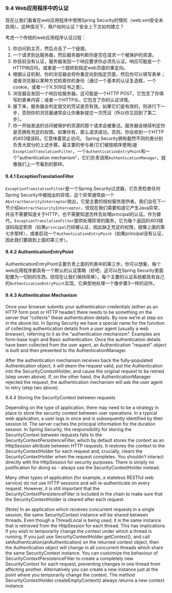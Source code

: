 ### 9.4 Web应用程序中的认证

现在让我们看看在web应用程序中使用Spring Security的情形（web.xml安全未启用）。这种情况下，用户如何认证？安全上下文如何建立？

考虑一个传统的web应用程序认证过程：

1. 你访问到主页，然后点击了一个链接。
2. 一个请求到达服务器，然后服务器判断你是否在请求一个被保护的资源。
3. 你目前没有认证，服务器发回一个响应要求你必须先认证。响应可能是一个HTTP响应吗，或者是一个跳转到指定web页面的重定向。
4. 根据认证机制，你的浏览器会将你重定向到指定页面，然后你可以填写表单；或者浏览器以某种方式检索你的身份（通过一个基本的认证复选框，一个cookie，或者一个X.509证书之类）。
5. 浏览器会发回一个响应给服务器。这可能是一个HTTP POST，它包含了你填写的表单内容；或者一个HTTP头，它包含了你的认证详情。
6. 接下来，服务器会判定提交的凭证是否有效。如果它们是有效的，则进行下一步，否则你的浏览器通常会让你重新提交一次凭证（所以你又回到了第二步）。
7. 你一开始发送的访问被保护的资源的那个请求会被重试。服务器会继续判定你是否拥有充足的权限。如果你有，那么请求成功。否则，你会收到一个HTTP的403错误码，它意味着禁止访问。
Spring Security拥有截然不同的类分别负责大部分的上述步骤。最主要的参与者(它们被按顺序使用)是`ExceptionTranslationFilter`，一个`AuthenticationEntryPoint`和一个"authentication mechanism"，它们负责调用`AuthenticationManager`，就像我们上一节看到的那样。

#### 9.4.1 ExceptionTranslationFilter

`ExceptionTranslationFilter`是一个Spring Security过滤器，它负责检查任何Spring Security中被抛出的异常。这个异常通常由一个`AbstractSecurityInterceptor`抛出，它是主要的授权服务提供者。我们会在下一节介绍`AbstractSecurityInterceptor`，但现在我们需要知道它产生Java异常，并且不需要知道关于HTTP，也不需要知道怎样去处理principal的认证。作为替代，`ExceptionTranslationFilter`提供处理异常的服务，它为每个返回的403错误码指定职责（如果`principal`已经被认证，因此缺乏充足的权限，就像上面的第七步那样），或者启动一个`AuthenticationEntryPoint`（如果principal没有认证，因此我们要跳到上面的第三步）。

#### 9.4.2 AuthenticationEntryPoint

AuthenticationEntryPoint主要负责上面的列表中的第三步。你可以想象，每个web应用程序都具有一个默认的认证策略（好吧，这可以在Spring Security里面配置为一切别的东西，但现在让我们保持简单）。每个主要的认证系统都具有自己的`AuthenticationEntryPoint`实现，它典型地处理一个像步骤3一样的动作。

#### 9.4.3 Authentication Mechanism

Once your browser submits your authentication credentials (either as an HTTP form post or HTTP header) there needs to be something on the server that "collects" these authentication details. By now we’re at step six in the above list. In Spring Security we have a special name for the function of collecting authentication details from a user agent (usually a web browser), referring to it as the "authentication mechanism". Examples are form-base login and Basic authentication. Once the authentication details have been collected from the user agent, an Authentication "request" object is built and then presented to the AuthenticationManager.

After the authentication mechanism receives back the fully-populated Authentication object, it will deem the request valid, put the Authentication into the SecurityContextHolder, and cause the original request to be retried (step seven above). If, on the other hand, the AuthenticationManager rejected the request, the authentication mechanism will ask the user agent to retry (step two above).

9.4.4 Storing the SecurityContext between requests

Depending on the type of application, there may need to be a strategy in place to store the security context between user operations. In a typical web application, a user logs in once and is subsequently identified by their session Id. The server caches the principal information for the duration session. In Spring Security, the responsibility for storing the SecurityContext between requests falls to the SecurityContextPersistenceFilter, which by default stores the context as an HttpSession attribute between HTTP requests. It restores the context to the SecurityContextHolder for each request and, crucially, clears the SecurityContextHolder when the request completes. You shouldn’t interact directly with the HttpSession for security purposes. There is simply no justification for doing so - always use the SecurityContextHolder instead.

Many other types of application (for example, a stateless RESTful web service) do not use HTTP sessions and will re-authenticate on every request. However, it is still important that the SecurityContextPersistenceFilter is included in the chain to make sure that the SecurityContextHolder is cleared after each request.

[Note]
In an application which receives concurrent requests in a single session, the same SecurityContext instance will be shared between threads. Even though a ThreadLocal is being used, it is the same instance that is retrieved from the HttpSession for each thread. This has implications if you wish to temporarily change the context under which a thread is running. If you just use SecurityContextHolder.getContext(), and call setAuthentication(anAuthentication) on the returned context object, then the Authentication object will change in all concurrent threads which share the same SecurityContext instance. You can customize the behaviour of SecurityContextPersistenceFilter to create a completely new SecurityContext for each request, preventing changes in one thread from affecting another. Alternatively you can create a new instance just at the point where you temporarily change the context. The method SecurityContextHolder.createEmptyContext() always returns a new context instance.